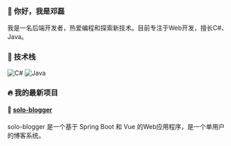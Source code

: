 ### 👋 你好，我是邓磊
<!--
[![Linkedin Badge](https://img.shields.io/badge/-JohnDoe-blue?style=flat-square&logo=Linkedin&logoColor=white&link=https://www.linkedin.com/in/johndoe/)](https://www.linkedin.com/in/johndoe/)
[![Twitter Badge](https://img.shields.io/badge/-@johndoe-1ca0f1?style=flat-square&labelColor=1ca0f1&logo=twitter&logoColor=white&link=https://twitter.com/johndoe)](https://twitter.com/johndoe)
[![Gmail Badge](https://img.shields.io/badge/-johndoe@gmail.com-c14438?style=flat-square&logo=Gmail&logoColor=white&link=mailto:johndoe@gmail.com)](mailto:johndoe@gmail.com)-->

我是一名后端开发者，热爱编程和探索新技术。目前专注于Web开发，擅长C#、Java。


### 🧰 技术栈

![C#](https://img.shields.io/badge/-c%23-blue?style=flat-square&logo=microsoft)
![Java](https://img.shields.io/badge/-Java-blue?style=flat-square&logo=openjdk)

### 🔥 我的最新项目

#### 🚀 [solo-blogger](https://github.com/denglei1024/solo-blogger.git)

solo-blogger 是一个基于 Spring Boot 和 Vue 的Web应用程序，是一个单用户的博客系统。
<!--
#### 🚀 [项目2名称](https://github.com/johndoe/project2)  

项目2是一款使用Python和Django框架开发的博客系统...

#### 🚀 [项目3名称](https://github.com/johndoe/project3)

项目3是一个基于Java的桌面应用程序,能够... -->
<!--
### ⚡ 最新文章

- [如何优化React应用的性能](https://johndoe.com/blog/react-perf-optimizations)
- [Node.js开发实践指南](https://johndoe.com/blog/node-guide)
- [Python数据分析入门](https://johndoe.com/blog/intro-to-data-analysis)
-->
<!--
---

### 📊 GitHub统计数据

<img align="left" src="https://github-readme-stats.vercel.app/api?username=denglei1024&show_icons=true&theme=tokyonight" />
<img align="left" src="https://github-readme-stats.vercel.app/api/top-langs/?username=denglei1024&theme=tokyonight" />
-->

